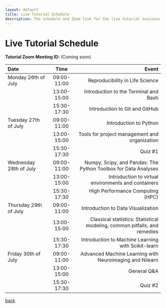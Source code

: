 ```yaml
---
layout: default
title: Live Tutorial Schedule
description: The schedule and Zoom link for the live tutorial sessions
---
```


# Live Tutorial Schedule

**Tutorial Zoom Meeting ID:** (Coming soon)

| Date     | Time | Event     |
| :---        |    :----:   |          ---: |
| Monday 26th of July | 09:00-11:00       | Reproducibility in Life Science   |
|    | 13:00-15:00      | Introduction to the Terminal and Bash      |
|    | 15:30-17:30       | Introduction to Git and GitHub   |
| Tuesday 27th of July   | 09:00-11:00        | Introduction to Python      |
|    | 13:00-15:00      | Tools for project management and organization   |
|    | 15:30-17:30        | Quiz #1      |
| Wednesday 28th of July     | 09:00-11:00       | Numpy, Scipy, and Pandas: The Python Toolbox for Data Analyses   |
|    | 13:00-15:00       | Introduction to virtual environments and containers     |
|    | 15:30-17:30        | High Performance Computing (HPC)   |
| Thursday 29th of July     | 09:00-11:00       | Introduction to Data Visualization   |
|    | 13:00-15:00       | Classical statistics: Statistical modeling, common pitfalls, and remedies      |
|    | 15:30-17:30        | Introduction to Machine Learning with Scikit-learn |
| Friday 30th of July     | 09:00-11:00       | Advanced Machine Learning with Neuroimaging and Nilearn   |
|    | 13:00-15:00       | General Q&A      |
|    | 15:30-17:30       | Quiz #2  |

[back](./)

